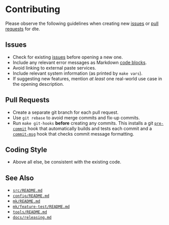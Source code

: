 Contributing
============

Please observe the following guidelines when creating new [issues]
or [pull requests] for dte.

Issues
------

* Check for existing [issues] before opening a new one.
* Include any relevant error messages as Markdown [code blocks].
* Avoid linking to external paste services.
* Include relevant system information (as printed by `make vars`).
* If suggesting new features, mention *at least* one real-world
  use case in the opening description.

Pull Requests
-------------

* Create a separate git branch for each pull request.
* Use `git rebase` to avoid merge commits and fix-up commits.
* Run `make git-hooks` **before** creating any commits. This installs
  a git [`pre-commit`] hook that automatically builds and tests each
  commit and a [`commit-msg`] hook that checks commit message
  formatting.

Coding Style
------------

* Above all else, be consistent with the existing code.

See Also
--------

* [`src/README.md`]
* [`config/README.md`]
* [`mk/README.md`]
* [`mk/feature-test/README.md`]
* [`tools/README.md`]
* [`docs/releasing.md`]


[issues]: https://gitlab.com/craigbarnes/dte/-/issues
[pull requests]: https://gitlab.com/craigbarnes/dte/-/merge_requests
[code blocks]: https://docs.gitlab.com/ee/user/markdown.html#code-spans-and-blocks
[`pre-commit`]: https://gitlab.com/craigbarnes/dte/blob/master/tools/git-hooks/pre-commit
[`commit-msg`]: https://gitlab.com/craigbarnes/dte/blob/master/tools/git-hooks/commit-msg
[`src/README.md`]: https://gitlab.com/craigbarnes/dte/-/blob/master/src/README.md
[`config/README.md`]: https://gitlab.com/craigbarnes/dte/-/blob/master/config/README.md
[`mk/README.md`]: https://gitlab.com/craigbarnes/dte/-/blob/master/mk/README.md
[`mk/feature-test/README.md`]: https://gitlab.com/craigbarnes/dte/-/blob/master/mk/feature-test/README.md
[`tools/README.md`]: https://gitlab.com/craigbarnes/dte/-/blob/master/tools/README.md
[`docs/releasing.md`]: https://gitlab.com/craigbarnes/dte/-/blob/master/docs/releasing.md
